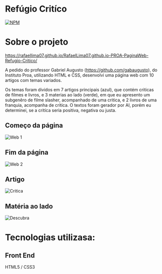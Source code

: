 # Refúgio Critíco
[![NPM](https://img.shields.io/npm/l/react)](https://github.com/RafaelLima07/RafaelLima07.github.io-PROA-PaginaWeb-Refugio-Critico/blob/main/LICENSE) 

# Sobre o projeto

https://rafaellima07.github.io/RafaelLima07.github.io-PROA-PaginaWeb-Refugio-Critico/

A pedido do professor Gabriel Augusto (https://github.com/gabaugusto), do Instituto Proa, utilizando HTML e CSS, desenvolvi uma página web com 10 artigos com temas variados.

Os temas foram dividos em 7 artigos principais (azul), que contém criticas de filmes e livros, e 3 materias ao lado (verde), em que eu apresento um subgenêro de filme slasher, acompanhado de uma critica, e 2 livros de uma franquia, acompanha de critica. O textos foram gerador por AI, porém eu determinei, se a critíca seria positiva, negativa ou justa. 

## Começo da página
![Web 1](https://github.com/RafaelLima07/RafaelLima07.github.io-PROA-PaginaWeb-Refugio-Critico/blob/main/Assets/Captura%20de%20tela%202023-09-16%20192403.png)

## Fim da página
![Web 2](https://github.com/RafaelLima07/RafaelLima07.github.io-PROA-PaginaWeb-Refugio-Critico/blob/main/Assets/Captura%20de%20tela%202023-09-16%20192846.png)

## Artigo
![Critica](https://github.com/RafaelLima07/RafaelLima07.github.io-PROA-PaginaWeb-Refugio-Critico/blob/main/Assets/Captura%20de%20tela%202023-09-16%20192537.png)

## Matéria ao lado
![Descubra](https://github.com/RafaelLima07/RafaelLima07.github.io-PROA-PaginaWeb-Refugio-Critico/blob/main/Assets/Captura%20de%20tela%202023-09-16%20192702.png)

# Tecnologias utilizasa:
## Front End
HTML5 / CSS3
